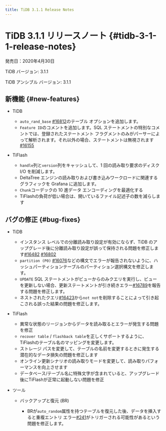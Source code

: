 ```yaml
---
title: TiDB 3.1.1 Release Notes
---
```


# TiDB 3.1.1 リリースノート {#tidb-3-1-1-release-notes}

発売日：2020年4月30日

TiDB バージョン: 3.1.1

TiDB アンシブル バージョン: 3.1.1

## 新機能 {#new-features}

-   TiDB

    -   `auto_rand_base` [#16812](https://github.com/pingcap/tidb/pull/16812)のテーブル オプションを追加します。
    -   `Feature ID`のコメントを追加します。SQL ステートメントの特別なコメントでは、登録されたステートメント フラグメントのみがパーサーによって解析されます。それ以外の場合、ステートメントは無視されます[#16155](https://github.com/pingcap/tidb/pull/16155)

-   TiFlash

    -   `handle`列と`version`列をキャッシュして、1 回の読み取り要求のディスク I/O を削減します。
    -   DeltaTree エンジンの読み取りおよび書き込みワークロードに関連するグラフィックを Grafana に追加します。
    -   `Chunk`コーデックの 10 進データ エンコーディングを最適化する
    -   TiFlashの負荷が低い場合は、開いているファイル記述子の数を減らします

## バグの修正 {#bug-fixes}

-   TiDB

    -   インスタンス レベルでの分離読み取り設定が有効にならず、TiDB のアップグレード後に分離読み取り設定が誤って保持される問題を修正します[#16482](https://github.com/pingcap/tidb/pull/16482) [#16802](https://github.com/pingcap/tidb/pull/16802)
    -   `partition (P0)` [#16076](https://github.com/pingcap/tidb/pull/16076)などの構文でエラーが報告されないように、ハッシュパーティションテーブルのパーティション選択構文を修正します。
    -   `UPDATE` SQL ステートメントがビューからのみクエリを実行し、ビューを更新しない場合、更新ステートメントが引き続きエラー[#16789](https://github.com/pingcap/tidb/pull/16789)を報告する問題を修正します。
    -   ネストされたクエリ[#16423](https://github.com/pingcap/tidb/pull/16423)から`not not`を削除することによって引き起こされる誤った結果の問題を修正します。

-   TiFlash

    -   異常な状態のリージョンからデータを読み取るとエラーが発生する問題を修正
    -   `recover table` / `flashback table`を正しくサポートするように、 TiFlashのテーブル名のマッピングを変更します。
    -   ストレージ パスを変更して、テーブルの名前を変更するときに発生する潜在的なデータ損失の問題を修正します
    -   オンライン更新シナリオの読み取りモードを変更して、読み取りパフォーマンスを向上させます
    -   データベース/テーブル名に特殊文字が含まれていると、アップグレード後にTiFlashが正常に起動しない問題を修正

-   ツール

    -   バックアップと復元 (BR)

        -   BRが`auto_random`属性を持つテーブルを復元した後、データを挿入すると重複エントリ エラー[#241](https://github.com/pingcap/br/issues/241)がトリガーされる可能性があるという問題を修正します。
